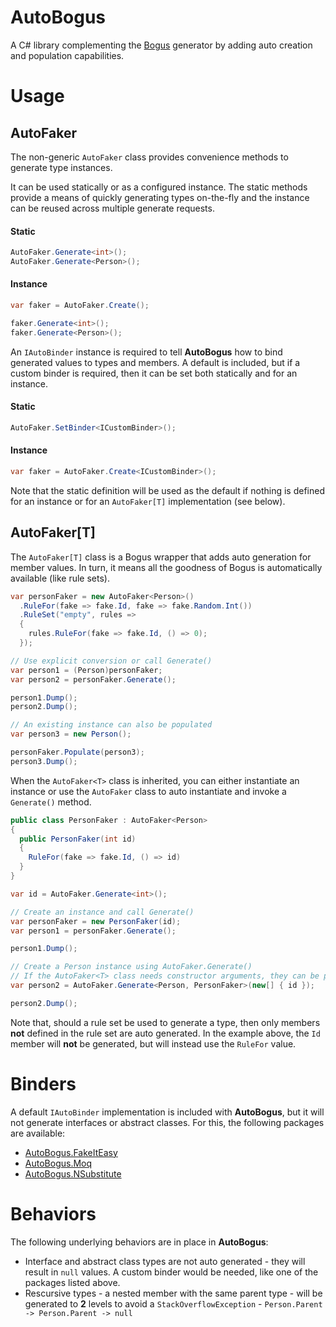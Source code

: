 # AutoBogus
A C# library complementing the [Bogus](https://github.com/bchavez/Bogus) generator by adding auto creation and population capabilities.

# Usage

## AutoFaker
The non-generic `AutoFaker` class provides convenience methods to generate type instances. 

It can be used statically or as a configured instance. The static methods provide a means of quickly generating types on-the-fly and the instance can be reused across multiple generate requests.

#### Static
```c#
AutoFaker.Generate<int>();
AutoFaker.Generate<Person>();
```

#### Instance
```c#
var faker = AutoFaker.Create();

faker.Generate<int>();
faker.Generate<Person>();
```

An `IAutoBinder` instance is required to tell **AutoBogus** how to bind generated values to types and members. A default is included, but if a custom binder is required, then it can be set both statically and for an instance.

#### Static
```c#
AutoFaker.SetBinder<ICustomBinder>();
```

#### Instance
```c#
var faker = AutoFaker.Create<ICustomBinder>();
```

Note that the static definition will be used as the default if nothing is defined for an instance or for an `AutoFaker[T]` implementation (see below).

## AutoFaker[T]
The `AutoFaker[T]` class is a Bogus wrapper that adds auto generation for member values. In turn, it means all the goodness of Bogus is automatically available (like rule sets).

```c#
var personFaker = new AutoFaker<Person>()
  .RuleFor(fake => fake.Id, fake => fake.Random.Int())
  .RuleSet("empty", rules =>
  {
    rules.RuleFor(fake => fake.Id, () => 0);
  });

// Use explicit conversion or call Generate()
var person1 = (Person)personFaker;
var person2 = personFaker.Generate();

person1.Dump();
person2.Dump();

// An existing instance can also be populated
var person3 = new Person();

personFaker.Populate(person3);
person3.Dump();
```

When the `AutoFaker<T>` class is inherited, you can either instantiate an instance or use the `AutoFaker` class to auto instantiate and invoke a `Generate()` method.

```c#
public class PersonFaker : AutoFaker<Person>
{
  public PersonFaker(int id)
  {
    RuleFor(fake => fake.Id, () => id)
  }
}

var id = AutoFaker.Generate<int>();

// Create an instance and call Generate()
var personFaker = new PersonFaker(id);
var person1 = personFaker.Generate();

person1.Dump();

// Create a Person instance using AutoFaker.Generate()
// If the AutoFaker<T> class needs constructor arguments, they can be passed as an object array
var person2 = AutoFaker.Generate<Person, PersonFaker>(new[] { id });

person2.Dump();
```

Note that, should a rule set be used to generate a type, then only members **not** defined in the rule set are auto generated. In the example above, the `Id` member will **not** be generated, but will instead use the `RuleFor` value.

# Binders
A default `IAutoBinder` implementation is included with **AutoBogus**, but it will not generate interfaces or abstract classes. For this, the following packages are available:

* [AutoBogus.FakeItEasy](https://www.nuget.org/packages/AutoBogus.FakeItEasy)
* [AutoBogus.Moq](https://www.nuget.org/packages/AutoBogus.Moq)
* [AutoBogus.NSubstitute](https://www.nuget.org/packages/AutoBogus.NSubstitute)

# Behaviors
The following underlying behaviors are in place in **AutoBogus**:

* Interface and abstract class types are not auto generated - they will result in `null` values. A custom binder would be needed, like one of the packages listed above.
* Rescursive types - a nested member with the same parent type - will be generated to **2** levels to avoid a `StackOverflowException` - `Person.Parent -> Person.Parent -> null`
